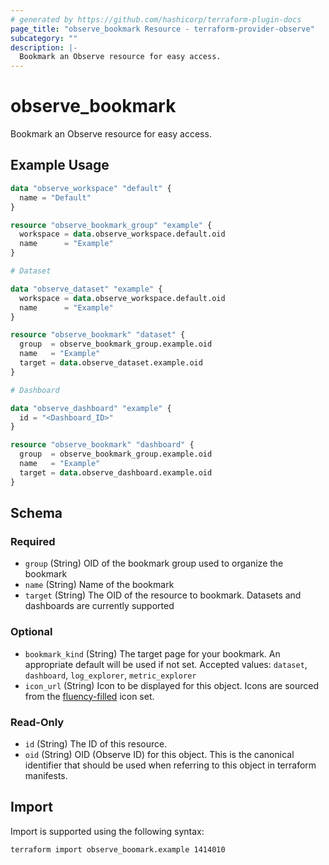 ```yaml
---
# generated by https://github.com/hashicorp/terraform-plugin-docs
page_title: "observe_bookmark Resource - terraform-provider-observe"
subcategory: ""
description: |-
  Bookmark an Observe resource for easy access.
---
```

# observe_bookmark

Bookmark an Observe resource for easy access.
## Example Usage
```terraform
data "observe_workspace" "default" {
  name = "Default"
}

resource "observe_bookmark_group" "example" {
  workspace = data.observe_workspace.default.oid
  name      = "Example"
}

# Dataset

data "observe_dataset" "example" {
  workspace = data.observe_workspace.default.oid
  name      = "Example"
}

resource "observe_bookmark" "dataset" {
  group  = observe_bookmark_group.example.oid
  name   = "Example"
  target = data.observe_dataset.example.oid
}

# Dashboard

data "observe_dashboard" "example" {
  id = "<Dashboard_ID>"
}

resource "observe_bookmark" "dashboard" {
  group  = observe_bookmark_group.example.oid
  name   = "Example"
  target = data.observe_dashboard.example.oid
}
```
<!-- schema generated by tfplugindocs -->
## Schema

### Required

- `group` (String) OID of the bookmark group used to organize the bookmark
- `name` (String) Name of the bookmark
- `target` (String) The OID of the resource to bookmark. Datasets and dashboards are currently supported

### Optional

- `bookmark_kind` (String) The target page for your bookmark. An appropriate default will be used if not set.
 Accepted values: `dataset`, `dashboard`, `log_explorer`, `metric_explorer`
- `icon_url` (String) Icon to be displayed for this object. Icons are sourced from the [fluency-filled](https://icons8.com/icons/fluency-systems-filled) icon set.

### Read-Only

- `id` (String) The ID of this resource.
- `oid` (String) OID (Observe ID) for this object. This is the canonical identifier that
should be used when referring to this object in terraform manifests.
## Import
Import is supported using the following syntax:
```shell
terraform import observe_boomark.example 1414010
```
